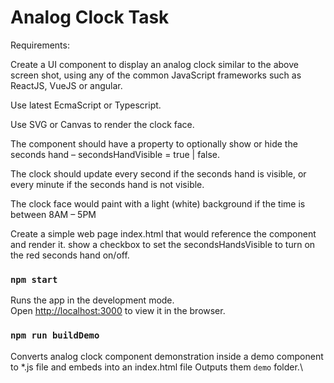 # Analog Clock Task

Requirements:

Create a UI component to display an analog clock similar to the above screen shot, using any of the common JavaScript frameworks such as ReactJS, VueJS or angular.

Use latest EcmaScript or Typescript.

Use SVG or Canvas to render the clock face.

The component should have a property to optionally show or hide the seconds hand – secondsHandVisible = true | false.

The clock should update every second if the seconds hand is visible, or every minute if the seconds hand is not visible.

The clock face would paint with a light (white) background if the time is between 8AM – 5PM

Create a simple web page index.html that would reference the component and render it.   show a checkbox to set the secondsHandsVisible to turn on the red seconds hand on/off.

### `npm start`

Runs the app in the development mode.\
Open [http://localhost:3000](http://localhost:3000) to view it in the browser.

### `npm run buildDemo`

Converts analog clock component demonstration inside a demo component to *.js file and embeds into an index.html file
Outputs them `demo` folder.\


